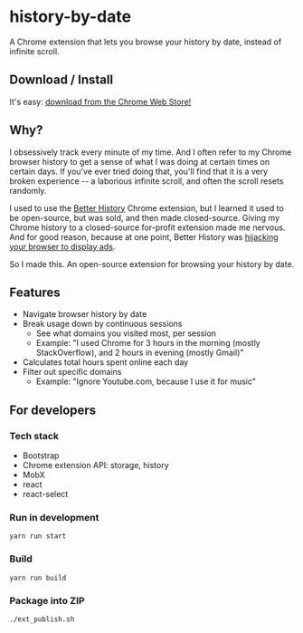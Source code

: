 # history-by-date

A Chrome extension that lets you browse your history by date, instead of infinite scroll.

## Download / Install

It's easy: [download from the Chrome Web Store!](https://chrome.google.com/webstore/detail/history-by-date/cancngpbjlfnkdfeigpododikkpelmfg?hl=en-US&gl=US)

## Why?

I obsessively track every minute of my time. And I often refer to my Chrome browser history to get a sense of what I
was doing at certain times on certain days. If you've ever tried doing that, you'll find that it is a very broken
experience -- a laborious infinite scroll, and often the scroll resets randomly.

I used to use the [Better History](https://github.com/better-history) Chrome extension, but I learned it used to be
open-source, but was sold, and then made closed-source. Giving my Chrome history to a closed-source for-profit
extension made me nervous. And for good reason, because at one point, Better History was [hijacking your browser to
display ads](https://hotforsecurity.bitdefender.com/blog/better-history-chrome-extension-goes-rogue-hijacks-browsers-and-displays-ads-13674.html).

So I made this. An open-source extension for browsing your history by date.

## Features

* Navigate browser history by date
* Break usage down by continuous sessions
    * See what domains you visited most, per session
    * Example: "I used Chrome for 3 hours in the morning (mostly StackOverflow), and 2 hours in evening (mostly Gmail)"
* Calculates total hours spent online each day
* Filter out specific domains
    * Example: "Ignore Youtube.com, because I use it for music"

## For developers

### Tech stack

* Bootstrap
* Chrome extension API: storage, history
* MobX
* react
* react-select

### Run in development

```
yarn run start
```

### Build

```
yarn run build
```

### Package into ZIP

```
./ext_publish.sh
```
